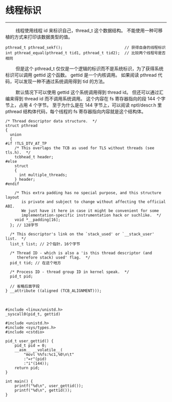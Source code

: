 # 线程标识
***

&emsp;&emsp;
线程使用线程 id 来标识自己，thread\_t 这个数据结构。
不能使用一种可移植的方式来打印该数据类型的值。

    pthread_t pthread_sekf();                           // 获得自身的线程标识
    int pthread_equal(pthread_t tid1, pthread_t tid2);  // 比较两个线程号是否相同

&emsp;&emsp;
但是这个 pthread\_t 仅仅是一个逻辑的标识而不是系统标识，为了获得系统标识可以调用 gettid 这个函数。
gettid 是一个内核调用。
如果阅读 pthread 代码，可以发现一种不通过系统调用得到 tid 的方法。

&emsp;&emsp;
默认情况下可以使用 gettid 这个系统调用得到 thread id。
但还可以通过汇编来得到 thread id 而不调用系统调用。
这个内容在 fs 寄存器指向的段 144 个字节上，占用 4 个字节。
至于为什么是在 144 字节上，可以阅读 nptl/descr.h 里 pthread 结构体代码，每个线程的 fs 寄存器指向内容就是这个结构体。

    /* Thread descriptor data structure.  */
    struct pthread
    {
      union
      {
    #if !TLS_DTV_AT_TP
        /* This overlaps the TCB as used for TLS without threads (see tls.h).  */
        tcbhead_t header;
    #else
        struct
        {
          int multiple_threads;
        } header;
    #endif
    
        /* This extra padding has no special purpose, and this structure layout
           is private and subject to change without affecting the official ABI.
           We just have it here in case it might be convenient for some
           implementation-specific instrumentation hack or suchlike.  */
        void *__padding[16];
      }; // 128字节
    
      /* This descriptor's link on the `stack_used' or `__stack_user' list.  */
      list_t list; // 2个指针，16个字节
    
      /* Thread ID - which is also a 'is this thread descriptor (and
         therefore stack) used' flag.  */
      pid_t tid; // 在这个地方
    
      /* Process ID - thread group ID in kernel speak.  */
      pid_t pid;
    
      // 省略后面字段
    } __attribute ((aligned (TCB_ALIGNMENT)));
    
&emsp;&emsp;
    
    #include <linux/unistd.h>
    _syscall0(pid_t, gettid)
    
    #include <unistd.h>
    #include <sys/types.h>
    #include <cstdio>
    
    pid_t user_gettid() {
        pid_t pid = 0;
        __asm__ __volatile__(
            "movl %%fs:%c1,%0\n\t"
            :"=r"(pid)
            :"i"(144));
        return pid;
    }
    
    int main() {
        printf("%d\n", user_gettid());
        printf("%d\n", gettid());
    }